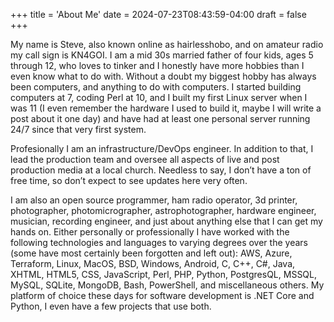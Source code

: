 +++
title = 'About Me'
date = 2024-07-23T08:43:59-04:00
draft = false
+++

My name is Steve, also known online as hairlesshobo, and on amateur radio my call sign is KN4GOI. I am a mid 30s married father of four kids, ages 5 through 12, who loves to tinker and I honestly have more hobbies than I even know what to do with. Without a doubt my biggest hobby has always been computers, and anything to do with computers. I started building computers at 7, coding Perl at 10, and I built my first Linux server when I was 11 (I even remember the hardware I used to build it, maybe I will write a post about it one day) and have had at least one personal server running 24/7 since that very first system. 

Profesionally I am an infrastructure/DevOps engineer. In addition to that, I lead the production team and oversee all aspects of live and post production media at a local church. Needless to say, I don’t have a ton of free time, so don’t expect to see updates here very often.

I am also an open source programmer, ham radio operator, 3d printer, photographer, photomicrographer, astrophotographer, hardware engineer, musician, recording engineer, and just about anything else that I can get my hands on. Either personally or professionally I have worked with the following technologies and languages to varying degrees over the years (some have most certainly been forgotten and left out): AWS, Azure, Terraform, Linux, MacOS, BSD, Windows, Android, C, C++, C#, Java, XHTML, HTML5, CSS, JavaScript, Perl, PHP, Python, PostgresQL, MSSQL, MySQL, SQLite, MongoDB, Bash, PowerShell, and miscellaneous others. My platform of choice these days for software development is .NET Core and Python, I even have a few projects that use both. 
